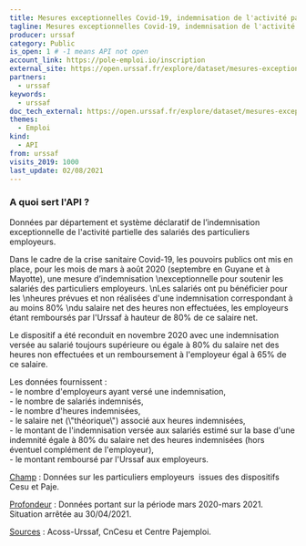 ```yaml
---
title: Mesures exceptionnelles Covid-19, indemnisation de l'activité partielle des salariés des particuliers employeurs
tagline: Mesures exceptionnelles Covid-19, indemnisation de l'activité partielle des salariés des particuliers employeurs
producer: urssaf
category: Public
is_open: 1 # -1 means API not open
account_link: https://pole-emploi.io/inscription
external_site: https://open.urssaf.fr/explore/dataset/mesures-exceptionnelles-covid-19-indemnisation-activite-partielle-emploi-domicil/api/
partners:
  - urssaf
keywords:
  - urssaf
doc_tech_external: https://open.urssaf.fr/explore/dataset/mesures-exceptionnelles-covid-19-indemnisation-activite-partielle-emploi-domicil/api/
themes:
  - Emploi
kind:
  - API
from: urssaf
visits_2019: 1000
last_update: 02/08/2021
---
```


### A quoi sert l'API ?

<p>Données par département et système déclaratif de l’indemnisation exceptionnelle de l'activité partielle des salariés des particuliers employeurs.</p><p>Dans le cadre de la crise sanitaire Covid-19, les pouvoirs publics ont mis en place, pour les mois de mars à août 2020 (septembre en Guyane et à Mayotte), une mesure d’indemnisation \nexceptionnelle pour soutenir les salariés des particuliers employeurs. \nLes salariés ont pu bénéficier pour les \nheures prévues et non réalisées d'une indemnisation correspondant à au moins 80% \ndu salaire net des heures non effectuées, les employeurs étant remboursés par l'Urssaf à hauteur de 80% de ce salaire net.</p><p>Le dispositif a été reconduit en novembre 2020 avec une indemnisation versée au salarié toujours supérieure ou égale à 80% du salaire net des heures non effectuées et un remboursement à l'employeur égal à 65% de ce salaire.</p><p>Les données fournissent :<br/>- le nombre d'employeurs ayant versé une indemnisation,<br/>- le nombre de salariés indemnisés,<br/>- le nombre d'heures indemnisées,<br/>- le salaire net (\"théorique\") associé aux heures indemnisées,<br/>- le montant de l'indemnisation versée aux salariés estimé sur la base d'une indemnité égale à 80% du salaire net des heures indemnisées (hors éventuel complément de l'employeur),<br/>- le montant remboursé par l'Urssaf aux employeurs.<br/></p><p><span style=\"font-family: inherit;\"><u>Champ</u> : Données sur les particuliers employeurs  issues des dispositifs Cesu et </span>Paje.</p><p><span style=\"font-family: inherit;\"><u>Profondeur</u> : Données portant sur la période mars 2020-mars 2021. Situation arrêtée au 30/04/2021.</span><br/></p><p><span style=\"font-family: inherit;\"><u>Sources</u> : Acoss-Urssaf, CnCesu </span>et Centre Pajemploi.</p><p><br/></p>
